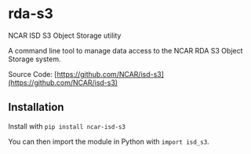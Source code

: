 # rda-s3
NCAR ISD S3 Object Storage utility

A command line tool to manage data access to the NCAR RDA S3 Object Storage
system.

Source Code: [https://github.com/NCAR/isd-s3](https://github.com/NCAR/isd-s3)

## Installation
Install with `pip install ncar-isd-s3`

You can then import the module in Python with `import isd_s3`.
